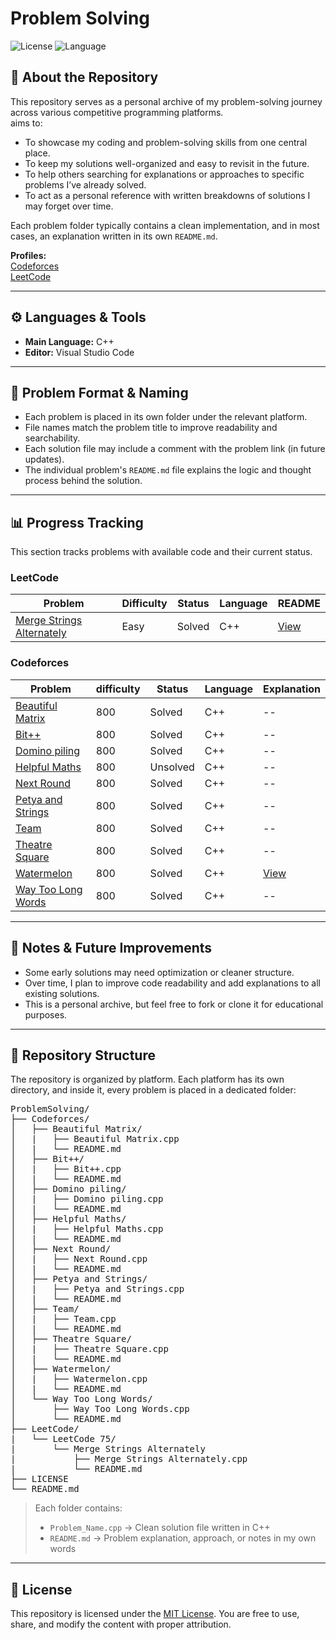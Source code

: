 # Problem Solving
![License](https://img.shields.io/badge/license-MIT-blue.svg)
![Language](https://img.shields.io/badge/language-C++-brightgreen)

## 📌 About the Repository

This repository serves as a personal archive of my problem-solving journey across various competitive programming platforms.  
aims to:

- To showcase my coding and problem-solving skills from one central place.
- To keep my solutions well-organized and easy to revisit in the future.
- To help others searching for explanations or approaches to specific problems I’ve already solved.
- To act as a personal reference with written breakdowns of solutions I may forget over time.

Each problem folder typically contains a clean implementation, and in most cases, an explanation written in its own `README.md`.

**Profiles:**  
[Codeforces](https://codeforces.com/profile/deehaw)  
[LeetCode](https://leetcode.com/u/Waheed7000/)

---

## ⚙️ Languages & Tools

- **Main Language:** C++
- **Editor:** Visual Studio Code  

---

## 📝 Problem Format & Naming

- Each problem is placed in its own folder under the relevant platform.
- File names match the problem title to improve readability and searchability.
- Each solution file may include a comment with the problem link (in future updates).
- The individual problem's `README.md` file explains the logic and thought process behind the solution.

---

## 📊 Progress Tracking

This section tracks problems with available code and their current status.  

### LeetCode

| Problem | Difficulty | Status | Language | README |
|---------|------------|--------|----------|--------|
| [Merge Strings Alternately](https://leetcode.com/problems/merge-strings-alternately/description/?envType=study-plan-v2&envId=leetcode-75) | Easy | Solved | C++ | [View](/LeetCode/LeetCode%2075/Merge%20Strings%20Alternately/README.md) |

### Codeforces

| Problem | difficulty | Status | Language | Explanation |
|---------|------------|--------|----------|-------------|
| [Beautiful Matrix](https://codeforces.com/problemset/problem/263/A) | 800 | Solved | C++ | -- |
| [Bit++](https://codeforces.com/problemset/problem/282/A) | 800 | Solved | C++ | -- |
| [Domino piling](https://codeforces.com/problemset/problem/50/A) | 800 | Solved | C++ | -- |
| [Helpful Maths](https://codeforces.com/problemset/problem/339/A) | 800 | Unsolved | C++ | -- |
| [Next Round](https://codeforces.com/problemset/problem/158/A) | 800 | Solved | C++ | -- |
| [Petya and Strings](https://codeforces.com/problemset/problem/112/A) | 800 | Solved | C++ | -- |
| [Team](https://codeforces.com/problemset/problem/231/A) | 800 | Solved | C++ | -- |
| [Theatre Square](https://codeforces.com/problemset/problem/1/A) | 800 | Solved | C++ | -- |
| [Watermelon](https://codeforces.com/problemset/problem/4/A) | 800 | Solved | C++ | [View](../Codeforces/Beautiful%20Matrix/README.md) |
| [Way Too Long Words](https://codeforces.com/problemset/problem/71/A)| 800 | Solved | C++ | -- |

---

## 🧠 Notes & Future Improvements

- Some early solutions may need optimization or cleaner structure.
- Over time, I plan to improve code readability and add explanations to all existing solutions.
- This is a personal archive, but feel free to fork or clone it for educational purposes.

---

## 📁 Repository Structure

The repository is organized by platform. Each platform has its own directory, and inside it, every problem is placed in a dedicated folder:

<pre>
ProblemSolving/
├── Codeforces/
│   ├── Beautiful Matrix/
│   |   ├── Beautiful Matrix.cpp
│   |   └── README.md
│   ├── Bit++/
│   |   ├── Bit++.cpp
│   |   └── README.md
│   ├── Domino piling/
│   |   ├── Domino piling.cpp
│   |   └── README.md
│   ├── Helpful Maths/
│   |   ├── Helpful Maths.cpp
│   |   └── README.md
│   ├── Next Round/
│   |   ├── Next Round.cpp
│   |   └── README.md
│   ├── Petya and Strings/
│   |   ├── Petya and Strings.cpp
│   |   └── README.md
│   ├── Team/
│   |   ├── Team.cpp
│   |   └── README.md
│   ├── Theatre Square/
│   |   ├── Theatre Square.cpp
│   |   └── README.md
│   ├── Watermelon/
│   |   ├── Watermelon.cpp
│   |   └── README.md
│   └── Way Too Long Words/
│       ├── Way Too Long Words.cpp
│       └── README.md   
├── LeetCode/
|   └── LeetCode 75/
|       └── Merge Strings Alternately
|           ├── Merge Strings Alternately.cpp
|           └── README.md
├── LICENSE
└── README.md
</pre>

> Each folder contains:
> - `Problem_Name.cpp` → Clean solution file written in C++
> - `README.md` → Problem explanation, approach, or notes in my own words

---


## 📜 License

This repository is licensed under the [MIT License](LICENSE).
You are free to use, share, and modify the content with proper attribution.